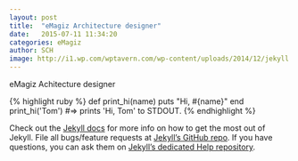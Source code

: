 ```yaml
---
layout: post
title:  "eMagiz Architecture designer"
date:   2015-07-11 11:34:20
categories: eMagiz
author: SCH 
image: http://i1.wp.com/wptavern.com/wp-content/uploads/2014/12/jekyll.png
---
```

eMagiz Achitecture designer

{% highlight ruby %}
def print_hi(name)
  puts "Hi, #{name}"
end
print_hi('Tom')
#=> prints 'Hi, Tom' to STDOUT.
{% endhighlight %}

Check out the [Jekyll docs][jekyll] for more info on how to get the most out of Jekyll. File all bugs/feature requests at [Jekyll’s GitHub repo][jekyll-gh]. If you have questions, you can ask them on [Jekyll’s dedicated Help repository][jekyll-help].

[jekyll]:      http://jekyllrb.com
[jekyll-gh]:   https://github.com/jekyll/jekyll
[jekyll-help]: https://github.com/jekyll/jekyll-help
